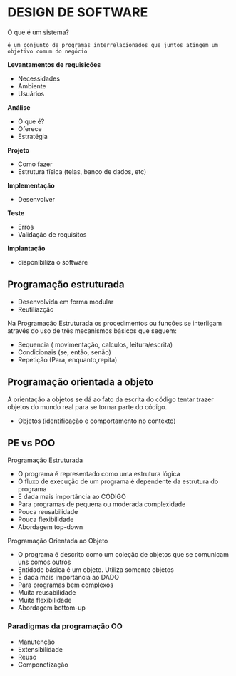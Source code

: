 # DESIGN DE SOFTWARE
O que é um sistema? 

    é um conjunto de programas interrelacionados que juntos atingem um objetivo comum do negócio 

  **Levantamentos de requisições**
  - Necessidades
  - Ambiente
  - Usuários

  **Análise**
  - O que é?
  - Oferece
  - Estratégia

  **Projeto**
  - Como fazer
  - Estrutura física (telas, banco de dados, etc)

  **Implementação**
  - Desenvolver

  **Teste**
  - Erros
  - Validação de requisitos
  
  **Implantação**
  - disponibiliza o software

## Programação estruturada

  - Desenvolvida em forma modular
  - Reutiliazção

  Na Programação Estruturada os procedimentos ou funções se interligam através do uso de três mecanismos básicos que
  seguem:

  - Sequencia ( movimentação, calculos, leitura/escrita)
  - Condicionais (se, então, senão)
  - Repetição (Para, enquanto,repita)

## Programação orientada a objeto

A orientação a objetos se dá ao fato da escrita do código tentar trazer objetos do mundo real para se tornar parte do código.

  - Objetos (identificação e comportamento no contexto)

  
## PE vs POO

Programação Estruturada
   - O programa é representado como uma
    estrutura lógica
   - O fluxo de execução de um programa é dependente da estrutura do programa
   - É dada mais importância ao CÓDIGO
   - Para programas de pequena ou moderada complexidade
   - Pouca reusabilidade
   - Pouca flexibilidade
   - Abordagem top-down

Programação Orientada ao Objeto

   - O programa é descrito como um coleção de objetos que se comunicam uns comos outros
   - Entidade básica é um objeto. Utiliza somente objetos
   - É dada mais importância ao DADO
   - Para programas bem complexos
   - Muita reusabilidade
   - Muita flexibilidade
   - Abordagem bottom-up

### Paradigmas da programação OO

  - Manutenção
  - Extensibilidade
  - Reuso
  - Componetização

